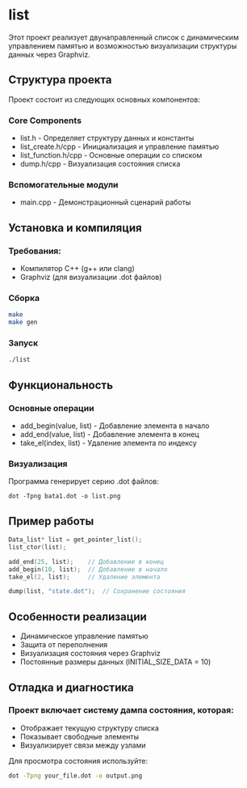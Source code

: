 # list
Этот проект реализует двунаправленный список с динамическим управлением памятью и возможностью визуализации структуры данных через Graphviz.

## Структура проекта
Проект состоит из следующих основных компонентов:

### Core Components
- list.h - Определяет структуру данных и константы
- list_create.h/cpp - Инициализация и управление памятью
- list_function.h/cpp - Основные операции со списком
- dump.h/cpp - Визуализация состояния списка

### Вспомогательные модули
- main.cpp - Демонстрационный сценарий работы

## Установка и компиляция
### Требования:
- Компилятор C++ (g++ или clang)
- Graphviz (для визуализации .dot файлов)

### Сборка
```bash
make
make gen 
```
### Запуск
```bash
./list
```

## Функциональность 
### Основные операции
- add_begin(value, list) - Добавление элемента в начало
- add_end(value, list) - Добавление элемента в конец
- take_el(index, list) - Удаление элемента по индексу

### Визуализация
Программа генерирует серию .dot файлов:
```
dot -Tpng bata1.dot -o list.png
```

## Пример работы
```cpp
Data_list* list = get_pointer_list();
list_ctor(list);

add_end(25, list);    // Добавление в конец
add_begin(10, list);  // Добавление в начало
take_el(2, list);     // Удаление элемента

dump(list, "state.dot");  // Сохранение состояния
```

## Особенности реализации
- Динамическое управление памятью
- Защита от переполнения
- Визуализация состояния через Graphviz
- Постоянные размеры данных (INITIAL_SIZE_DATA = 10)

## Отладка и диагностика
### Проект включает систему дампа состояния, которая:
- Отображает текущую структуру списка
- Показывает свободные элементы
- Визуализирует связи между узлами

Для просмотра состояния используйте:
```bash
dot -Tpng your_file.dot -o output.png
```
